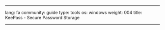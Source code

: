 

---

lang: fa
community: guide
type: tools
os: windows
weight: 004
title: KeePass - Secure Password Storage

---

<stub>

